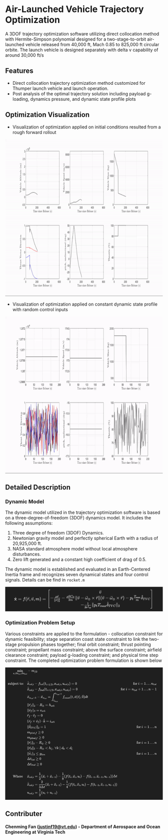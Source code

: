 # Air-Launched Vehicle Trajectory Optimization
A 3DOF trajectory optimization software utilizing direct collocation method with Hermite-Simpson polynomial designed for a two-stage-to-orbit air-launched vehicle released from 40,000 ft, Mach 0.85 to 825,000 ft circular orbite. The launch vehicle is designed separately with delta v capability of around 30,000 ft/s

## Features

- Direct collocation trajectory optimization method customized for Thumper launch vehicle and launch operation.
- Post analysis of the optimal trajectory solution including payload g-loading, dynamics pressure, and dynamic state profile plots

## Optimization Visualization

- Visualization of optimization applied on initial conditions resulted from a rough forward rollout
<img src="output_visualization/trajopt_result_init_propagation.gif" alt="Trajectory Optimization GIF" width="800" height="500">


- Visualization of optimization applied on constant dynamic state profile with random control inputs
<img src="output_visualization/trajopt_result_init_random.gif" alt="Trajectory Optimization GIF" width="800" height="500">

## Detailed Description

### Dynamic Model

The dynamic model utilized in the trajectory optimization software is based on a three-degree-of-freedom (3DOF) dynamics model. It includes the following assumptions:

1. Three degree of freedom (3DOF) Dynamics.
2. Newtonian gravity model and perfectly spherical Earth with a radius of 20,925,000 ft.
3. NASA standard atmosphere model without local atmosphere disturbances.
4. Zero lift generated and a constant high coefficient of drag of 0.5.

The dynamic model is established and evaluated in an Earth-Centered Inertia frame and recognizes seven dynamical states and four control signals. Details can be find in `rocket.m`

<img src="output_visualization/vehicle_3dof.png" alt="Vehicle Dynamics">

### Optimization Problem Setup

Various constraints are applied to the formulation - collocation constraint for dynamic feasibility; stage separation coast state constraint to link the two-stage propulsion phases together; final orbit constraint; thrust pointing constraint; propellant mass constraint; above the surface constraint; airfield clearance constraint; payload g-loading constraint; and physical time step constraint. The completed optimization problem formulation is shown below

<img src="output_visualization/optimization_problem.png" alt="Optimization">

## Contributer

#### Chenming Fan (justinf19@vt.edu) - Department of Aerospace and Ocean Engineering at Virginia Tech